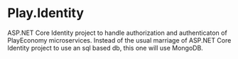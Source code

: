 # Play.Identity

ASP.NET Core Identity project to handle authorization and authenticaton of PlayEconomy microservices. Instead of the usual marriage of 
ASP.NET Core Identity project to use an sql based db, this one will use MongoDB.
